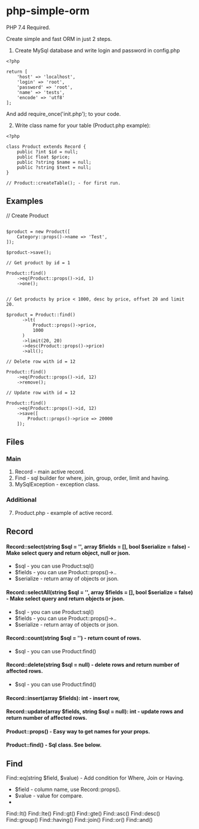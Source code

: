 # php-simple-orm

PHP 7.4 Required.

Create simple and fast ORM in just 2 steps.

1) Create MySql database and write login and password in config.php

```
<?php

return [
    'host' => 'localhost',
    'login' => 'root',
    'password' => 'root',
    'name' => 'tests',
    'encode' => 'utf8'
];
```

And add require_once('init.php'); to your code.

2) Write class name for your table (Product.php example):

```
<?php

class Product extends Record {
    public ?int $id = null;
    public float $price;
    public ?string $name = null;
    public ?string $text = null;
}

// Product::createTable(); - for first run.

```
## Examples

// Create Product

```

$product = new Product([
    Category::props()->name => 'Test',
]);

$product->save();

```


```
// Get product by id = 1

Product::find()
    ->eq(Product::props()->id, 1)
    ->one();

```

```

// Get products by price < 1000, desc by price, offset 20 and limit 20.

$product = Product::find()
      ->lt(
          Product::props()->price,
          1000
      )
      ->limit(20, 20)
      ->desc(Product::props()->price)
      ->all();
```

```
// Delete row with id = 12

Product::find()
    ->eq(Product::props()->id, 12)
    ->remove();

```

```
// Update row with id = 12

Product::find()
    ->eq(Product::props()->id, 12)
    ->save([
        Product::props()->price => 20000
    ]);

```

## Files

### Main
1) Record - main active record.
2) Find - sql builder for where, join, group, order, limit and having.
3) MySqlException - exception class.

### Additional
7) Product.php - example of active record.
   
## Record
 
#### Record::select(string $sql = '', array $fields = [], bool $serialize = false) - Make select query and return object, null or json.
- $sql - you can use Product:sql()
- $fields - you can use Product::props()->..
- $serialize - return array of objects or json.

#### Record::selectAll(string $sql = '', array $fields = [], bool $serialize = false) - Make select query and return objects or json.
- $sql - you can use Product:sql()
- $fields - you can use Product::props()->..
- $serialize - return array of objects or json.

#### Record::count(string $sql = '') - return count of rows.
- $sql - you can use Product:find()

#### Record::delete(string $sql = null) - delete rows and return number of affected rows.
- $sql - you can use Product:find()

#### Record::insert(array $fields): int - insert row,
#### Record::update(array $fields, string $sql = null): int - update rows and return number of affected rows.
#### Product::props() - Easy way to get names for your props.
#### Product::find() - Sql class. See below.

## Find

Find::eq(string $field, $value) - Add condition for Where, Join or Having.
- $field - column name, use Record::props().
- $value - value for compare.
- 
Find::lt()
Find::lte()
Find::gt()
Find::gte()
Find::asc()
Find::desc()
Find::group()
Find::having()
Find::join()
Find::or()
Find::and()
